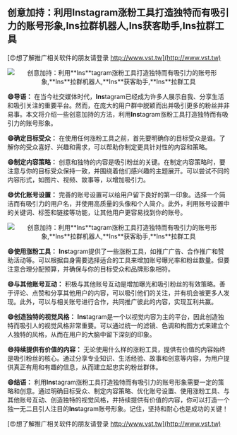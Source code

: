 ## **创意加持：利用**Ins**tagram涨粉工具打造独特而有吸引力的账号形象,**Ins**拉群机器人,**Ins**获客助手,**Ins**拉群工具**

[😍想了解推广相关软件的朋友请登录 http://www.vst.tw](http://www.vst.tw)

 <center><img src="https://vst.tw/MP4/tuiguang/png/8.png" alt="创意加持：利用**Ins**tagram涨粉工具打造独特而有吸引力的账号形象,**Ins**拉群机器人,**Ins**获客助手,**Ins**拉群工具"></center>

**😄导语：**
在当今社交媒体时代，**Ins**tagram已经成为许多人展示自我、分享生活和吸引关注的重要平台。然而，在庞大的用户群中脱颖而出并吸引更多的粉丝并非易事。本文将介绍一些创意加持的方法，利用**Ins**tagram涨粉工具打造独特而有吸引力的账号形象。

**😄确定目标受众：**
在使用任何涨粉工具之前，首先要明确你的目标受众是谁。了解你的受众喜好、兴趣和需求，可以帮助你制定更具针对性的内容和策略。

**😄制定内容策略：**
创意和独特的内容是吸引粉丝的关键。在制定内容策略时，要注意与你的目标受众保持一致，并围绕着他们感兴趣的主题展开。可以尝试不同的内容形式，如图片、视频、故事等，以增加吸引力。

**😄优化账号设置：**
完善的账号设置可以给用户留下良好的第一印象。选择一个简洁而有吸引力的用户名，并使用高质量的头像和个人简介。此外，利用账号设置中的关键词、标签和链接等功能，让其他用户更容易找到你的账号。

 <center><img src="https://vst.tw/MP4/tuiguang/png/6.png" alt="创意加持：利用**Ins**tagram涨粉工具打造独特而有吸引力的账号形象,**Ins**拉群机器人,**Ins**获客助手,**Ins**拉群工具"></center>

**😄使用涨粉工具：**
**Ins**tagram提供了一些涨粉工具，如推广广告、合作推广和赞助活动等。可以根据自身需要选择适合的工具来增加账号曝光率和粉丝数量。但要注意合理分配预算，并确保与你的目标受众和品牌形象相符。

**😄与其他账号互动：**
积极与其他账号互动是增加曝光和吸引粉丝的有效策略。善于评论、点赞和分享其他用户的内容，可以吸引他们的关注，并有机会被更多人发现。此外，可以与相关账号进行合作，共同推广彼此的内容，实现互利共赢。

**😄创造独特的视觉风格：**
**Ins**tagram是一个以视觉内容为主的平台，因此创造独特而吸引人的视觉风格非常重要。可以通过统一的滤镜、色调和构图方式来建立个人独特的风格，从而在用户的大脑中留下深刻的印象。

**😄持续提供有价值的内容：**
无论使用什么样的涨粉工具，提供有价值的内容始终是吸引粉丝的核心。通过分享专业知识、生活经验、故事和创意等内容，为用户提供真正有用和有趣的信息，从而建立起忠实的粉丝群体。

**😄结语：**
利用**Ins**tagram涨粉工具打造独特而有吸引力的账号形象需要一定的策略和创意。通过明确目标受众、制定内容策略、优化账号设置、使用涨粉工具、与其他账号互动、创造独特的视觉风格，并持续提供有价值的内容，你可以打造一个独一无二且引人注目的**Ins**tagram账号形象。记住，坚持和耐心也是成功的关键！

[😍想了解推广相关软件的朋友请登录 http://www.vst.tw](http://www.vst.tw)



